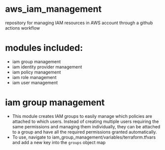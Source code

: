 # aws_iam_management
repository for managing IAM resources in AWS account through a github actions workflow

# modules included:
- iam group management
- iam identity provider management
- iam policy management
- iam role management
- iam user management

# iam group management
- This module creates IAM groups to easily manage which policies are attached to which users.  Instead of creating multiple users requiring the same permissions and managing them individually, they can be attached to a group and have all the required permissions granted automatically.
- To use, navigate to iam_group_management/variables/terraform.tfvars and add a new key into the `groups` object map

